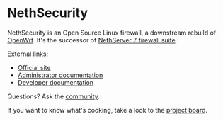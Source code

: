 # NethSecurity

NethSecurity is an Open Source Linux firewall, a downstream rebuild of [OpenWrt](https://openwrt.org/).
It's the successor of [NethServer 7 firewall suite](https://docs.nethserver.org/).

External links:
- [Official site](https://www.nethsecurity.org/)
- [Administrator documentation](https://docs.nethsecurity.org/)
- [Developer documentation](https://dev.nethsecurity.irg/)

Questions? Ask the [community](https://community.nethserver.org/).

If you want to know what's cooking, take a look to the [project board](https://github.com/orgs/NethServer/projects/10).
